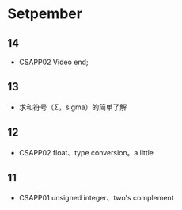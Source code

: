 # Setpember

## 14

- CSAPP02 Video end;

## 13

- 求和符号（Σ，sigma）的简单了解

## 12

- CSAPP02 float、type conversion。a little

## 11

- CSAPP01 unsigned integer、two's complement
